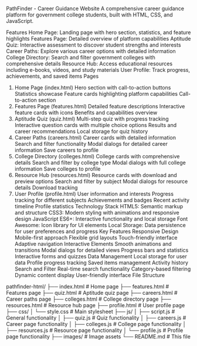 
PathFinder - Career Guidance Website
A comprehensive career guidance platform for government college students, built with HTML, CSS, and JavaScript.

Features
Home Page: Landing page with hero section, statistics, and feature highlights
Features Page: Detailed overview of platform capabilities
Aptitude Quiz: Interactive assessment to discover student strengths and interests
Career Paths: Explore various career options with detailed information
College Directory: Search and filter government colleges with comprehensive details
Resource Hub: Access educational resources including e-books, videos, and study materials
User Profile: Track progress, achievements, and saved items
Pages
1. Home Page (index.html)
Hero section with call-to-action buttons
Statistics showcase
Feature cards highlighting platform capabilities
Call-to-action section
2. Features Page (features.html)
Detailed feature descriptions
Interactive feature cards with icons
Benefits and capabilities overview
3. Aptitude Quiz (quiz.html)
Multi-step quiz with progress tracking
Interactive question cards with multiple choice options
Results and career recommendations
Local storage for quiz history
4. Career Paths (careers.html)
Career cards with detailed information
Search and filter functionality
Modal dialogs for detailed career information
Save careers to profile
5. College Directory (colleges.html)
College cards with comprehensive details
Search and filter by college type
Modal dialogs with full college information
Save colleges to profile
6. Resource Hub (resources.html)
Resource cards with download and preview options
Search and filter by subject
Modal dialogs for resource details
Download tracking
7. User Profile (profile.html)
User information and interests
Progress tracking for different subjects
Achievements and badges
Recent activity timeline
Profile statistics
Technology Stack
HTML5: Semantic markup and structure
CSS3: Modern styling with animations and responsive design
JavaScript ES6+: Interactive functionality and local storage
Font Awesome: Icon library for UI elements
Local Storage: Data persistence for user preferences and progress
Key Features
Responsive Design
Mobile-first approach
Flexible grid layouts
Touch-friendly interface
Adaptive navigation
Interactive Elements
Smooth animations and transitions
Modal dialogs for detailed views
Progress bars and statistics
Interactive forms and quizzes
Data Management
Local storage for user data
Profile progress tracking
Saved items management
Activity history
Search and Filter
Real-time search functionality
Category-based filtering
Dynamic content display
User-friendly interface
File Structure

pathfinder-html/
├── index.html              # Home page
├── features.html           # Features page
├── quiz.html              # Aptitude quiz page
├── careers.html           # Career paths page
├── colleges.html          # College directory page
├── resources.html         # Resource hub page
├── profile.html           # User profile page
├── css/
│   └── style.css          # Main stylesheet
├── js/
│   ├── script.js          # General functionality
│   ├── quiz.js            # Quiz functionality
│   ├── careers.js         # Career page functionality
│   ├── colleges.js        # College page functionality
│   ├── resources.js       # Resource page functionality
│   └── profile.js         # Profile page functionality
├── images/                # Image assets
└── README.md              # This file
